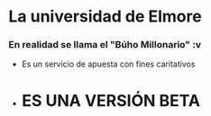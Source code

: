 # La universidad de Elmore
### En realidad se llama el "Búho Millonario" :v 
- Es un servicio de apuesta con fines caritativos
- # ES UNA VERSIÓN BETA
